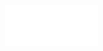 <a href="https://github.com/petersellars">
  <img align="center" width="49%" src="./header.svg" />
</a>
<br/>
<a href="https://github.com/petersellars">
  <img align="center" width="49%" src="./repositories.svg" />
</a>